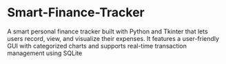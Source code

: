 # Smart-Finance-Tracker
A smart personal finance tracker built with Python and Tkinter that lets users record, view, and visualize their expenses. It features a user-friendly GUI with categorized charts and supports real-time transaction management using SQLite
